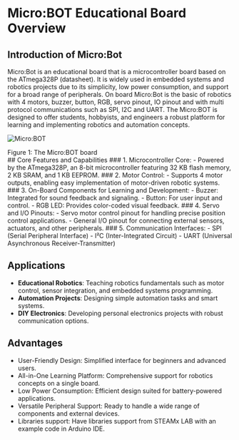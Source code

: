 # Micro:BOT Educational Board Overview

## Introduction of Micro:Bot
Micro:Bot is an educational board that is a microcontroller board based on the ATmega328P (datasheet). It is widely used in embedded systems and robotics projects due to its simplicity, low power consumption, and support for a broad range of peripherals. On board Micro:Bot is the basic of robotics with 4 motors, buzzer, button, RGB, servo pinout, IO pinout and with multi protocol communications such as SPI, I2C and UART. The Micro:BOT is designed to offer students, hobbyists, and engineers a robust platform for learning and implementing robotics and automation concepts.

![Micro:BOT](https://github.com/thynavy/Micro-Bot/blob/main/Picture/Micro_BOT_1111.png)
  <figcaption>Figure 1: The Micro:BOT board</figcaption>
## Core Features and Capabilities
### 1. Microcontroller Core:
  - Powered by the ATmega328P, an 8-bit microcontroller featuring 32 KB flash memory, 2 KB SRAM, and 1 KB EEPROM.
### 2. Motor Control:
  - Supports 4 motor outputs, enabling easy implementation of motor-driven robotic systems.
### 3. On-Board Components for Learning and Development:
  - Buzzer: Integrated for sound feedback and signaling.
  - Button: For user input and control.
  - RGB LED: Provides color-coded visual feedback.
### 4. Servo and I/O Pinouts:
  - Servo motor control pinout for handling precise position control applications.
  - General I/O pinout for connecting external sensors, actuators, and other peripherals.
### 5. Communication Interfaces:
  - SPI (Serial Peripheral Interface)
  - I²C (Inter-Integrated Circuit)
  - UART (Universal Asynchronous Receiver-Transmitter)

## Applications
  - **Educational Robotics**: Teaching robotics fundamentals such as motor control, sensor integration, and embedded systems programming.
  - **Automation Projects**: Designing simple automation tasks and smart systems.
  - **DIY Electronics**: Developing personal electronics projects with robust communication options.

## Advantages
  - User-Friendly Design: Simplified interface for beginners and advanced users.
  - All-in-One Learning Platform: Comprehensive support for robotics concepts on a single board.
  - Low Power Consumption: Efficient design suited for battery-powered applications.
  - Versatile Peripheral Support: Ready to handle a wide range of components and external devices.
  - Libraries support: Have libraries support from STEAMx LAB with an example code in Arduino IDE.
